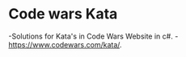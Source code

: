 # Code wars Kata
-Solutions for Kata's in Code Wars Website in c#.
-https://www.codewars.com/kata/.

